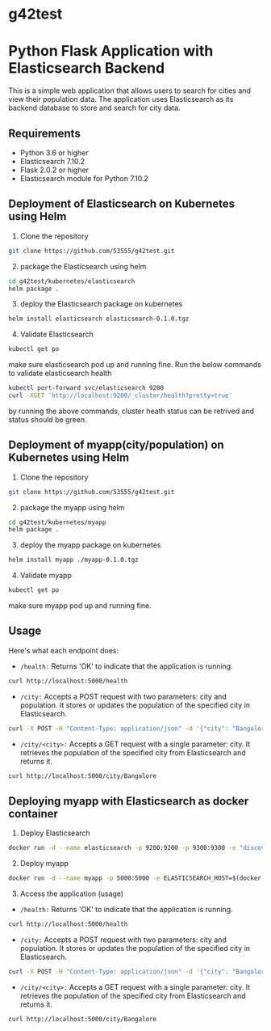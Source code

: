 # g42test

# Python Flask Application with Elasticsearch Backend

This is a simple web application that allows users to search for cities and view their population data. The application uses Elasticsearch as its backend database to store and search for city data.

## Requirements
* Python 3.6 or higher
* Elasticsearch 7.10.2 
* Flask 2.0.2 or higher
* Elasticsearch module for Python 7.10.2 

## Deployment of Elasticsearch on Kubernetes using Helm
1. Clone the repository
```sh
git clone https://github.com/53555/g42test.git
```
2. package the Elasticsearch using helm
```sh
cd g42test/kubernetes/elasticsearch
helm package .
```
3. deploy the Elasticsearch package on kubernetes
```sh
helm install elasticsearch elasticsearch-0.1.0.tgz
```
4. Validate Elasticsearch
```sh
kubectl get po
```
make sure elasticsearch pod up and running fine. Run the below commands to validate elasticsearch health
```sh
kubectl port-forward svc/elasticsearch 9200
curl -XGET 'http://localhost:9200/_cluster/health?pretty=true'
```
by running the above commands, cluster heath status can be retrived and status should be green.

## Deployment of myapp(city/population) on Kubernetes using Helm

1. Clone the repository
```sh
git clone https://github.com/53555/g42test.git
```
2. package the myapp using helm
```sh
cd g42test/kubernetes/myapp
helm package .
```
3. deploy the myapp package on kubernetes
```sh
helm install myapp ./myapp-0.1.0.tgz
```
4. Validate myapp
```sh
kubectl get po
```
make sure myapp pod up and running fine.

## Usage

Here's what each endpoint does:

* `/health:` Returns 'OK' to indicate that the application is running.
```sh
curl http://localhost:5000/health
```
* `/city:` Accepts a POST request with two parameters: city and population. It stores or updates the population of the specified city in Elasticsearch.
```sh
curl -X POST -H "Content-Type: application/json" -d '{"city": "Bangalore", "population": 22000000}' http://localhost:5000/city
```
* `/city/<city>:` Accepts a GET request with a single parameter: city. It retrieves the population of the specified city from Elasticsearch and returns it.
```sh
curl http://localhost:5000/city/Bangalore
```

## Deploying myapp with Elasticsearch as docker container
1. Deploy Elasticsearch
```sh
docker run -d --name elasticsearch -p 9200:9200 -p 9300:9300 -e "discovery.type=single-node" docker.elastic.co/elasticsearch/elasticsearch:7.10.2
```
2. Deploy myapp
```sh
docker run -d --name myapp -p 5000:5000 -e ELASTICSEARCH_HOST=$(docker inspect -f '{{range .NetworkSettings.Networks}}{{.IPAddress}}{{end}}' elasticsearch) myapp
```
3. Access the application (usage)

* `/health:` Returns 'OK' to indicate that the application is running.
```sh
curl http://localhost:5000/health
```
* `/city:` Accepts a POST request with two parameters: city and population. It stores or updates the population of the specified city in Elasticsearch.
```sh
curl -X POST -H "Content-Type: application/json" -d '{"city": "Bangalore", "population": 22000000}' http://localhost:5000/city
```
* `/city/<city>:` Accepts a GET request with a single parameter: city. It retrieves the population of the specified city from Elasticsearch and returns it.
```sh
curl http://localhost:5000/city/Bangalore
```

